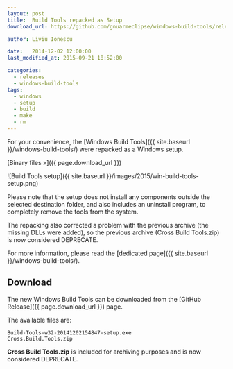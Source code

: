 ```yaml
---
layout: post
title:  Build Tools repacked as Setup
download_url: https://github.com/gnuarmeclipse/windows-build-tools/releases/tag/v2.0

author: Liviu Ionescu

date:   2014-12-02 12:00:00
last_modified_at: 2015-09-21 18:52:00

categories:
  - releases
  - windows-build-tools
tags:
  - windows
  - setup
  - build
  - make
  - rm
---
```


For your convenience, the [Windows Build Tools]({{ site.baseurl }}/windows-build-tools/) were repacked as a Windows setup.

[Binary files »]({{ page.download_url }})

![Build Tools setup]({{ site.baseurl }}/images/2015/win-build-tools-setup.png)

Please note that the setup does not install any components outside the selected destination folder, and also includes an uninstall program, to completely remove the tools from the system.

The repacking also corrected a problem with the previous archive (the missing DLLs were added), so the previous archive (Cross Build Tools.zip) is now considered DEPRECATE.

For more information, please read the [dedicated page]({{ site.baseurl }}/windows-build-tools/).

## Download

The new Windows Build Tools can be downloaded from the [GitHub Release]({{ page.download_url }}) page.

The available files are:

	Build-Tools-w32-20141202154847-setup.exe
	Cross.Build.Tools.zip


**Cross Build Tools.zip** is included for archiving purposes and is now considered DEPRECATE.
